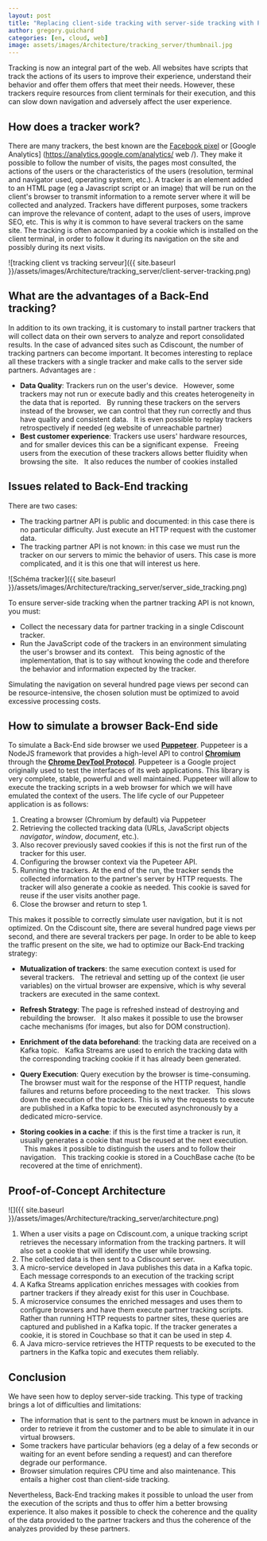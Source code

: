 ```yaml
---
layout: post
title: "Replacing client-side tracking with server-side tracking with Puppeteer"
author: gregory.guichard
categories: [en, cloud, web]
image: assets/images/Architecture/tracking_server/thumbnail.jpg
---
```


Tracking is now an integral part of the web.
All websites have scripts that track the actions of its users to improve their experience, understand their behavior and offer them offers that meet their needs.
However, these trackers require resources from client terminals for their execution, and this can slow down navigation and adversely affect the user experience.

## How does a tracker work?

There are many trackers, the best known are the [Facebook pixel](https://fr-fr.facebook.com/business/) or [Google Analytics] (https://analytics.google.com/analytics/ web /).
They make it possible to follow the number of visits, the pages most consulted, the actions of the users or the characteristics of the users (resolution, terminal and navigator used, operating system, etc.).
A tracker is an element added to an HTML page (eg a Javascript script or an image) that will be run on the client's browser to transmit information to a remote server where it will be collected and analyzed.
Trackers have different purposes, some trackers can improve the relevance of content, adapt to the uses of users, improve SEO, etc. This is why it is common to have several trackers on the same site.
The tracking is often accompanied by a cookie which is installed on the client terminal, in order to follow it during its navigation on the site and possibly during its next visits.

![tracking client vs tracking serveur]({{ site.baseurl }}/assets/images/Architecture/tracking_server/client-server-tracking.png)

## What are the advantages of a Back-End tracking?

In addition to its own tracking, it is customary to install partner trackers that will collect data on their own servers to analyze and report consolidated results.
In the case of advanced sites such as Cdiscount, the number of tracking partners can become important.
It becomes interesting to replace all these trackers with a single tracker and make calls to the server side partners.
Advantages are :

- **Data Quality**: Trackers run on the user's device.
    However, some trackers may not run or execute badly and this creates heterogeneity in the data that is reported.
    By running these trackers on the servers instead of the browser, we can control that they run correctly and thus have quality and consistent data.
    It is even possible to replay trackers retrospectively if needed (eg website of unreachable partner)
- **Best customer experience**: Trackers use users' hardware resources, and for smaller devices this can be a significant expense.
    Freeing users from the execution of these trackers allows better fluidity when browsing the site.
    It also reduces the number of cookies installed

## Issues related to Back-End tracking

There are two cases:

- The tracking partner API is public and documented: in this case there is no particular difficulty. Just execute an HTTP request with the customer data.
- The tracking partner API is not known: in this case we must run the tracker on our servers to mimic the behavior of users. This case is more complicated, and it is this one that will interest us here.

![Schéma tracker]({{ site.baseurl }}/assets/images/Architecture/tracking_server/server_side_tracking.png)

To ensure server-side tracking when the partner tracking API is not known, you must:

- Collect the necessary data for partner tracking in a single Cdiscount tracker.
- Run the JavaScript code of the trackers in an environment simulating the user's browser and its context.
    This being agnostic of the implementation, that is to say without knowing the code and therefore the behavior and information expected by the tracker.

Simulating the navigation on several hundred page views per second can be resource-intensive, the chosen solution must be optimized to avoid excessive processing costs.

## How to simulate a browser Back-End side

To simulate a Back-End side browser we used [**Puppeteer**](https://developers.google.com/web/tools/puppeteer).
Puppeteer is a NodeJS framework that provides a high-level API to control [**Chromium**](https://www.chromium.org/Home) through the [**Chrome DevTool Protocol**](https://chromedevtools.github.io/devtools-protocol/).
Puppeteer is a Google project originally used to test the interfaces of its web applications.
This library is very complete, stable, powerful and well maintained.
Puppeteer will allow to execute the tracking scripts in a web browser for which we will have emulated the context of the users.
The life cycle of our Puppeteer application is as follows:

1. Creating a browser (Chromium by default) via Puppeteer
2. Retrieving the collected tracking data (URLs, JavaScript objects _navigator_, _window_, _document_, etc.).
3. Also recover previously saved cookies if this is not the first run of the tracker for this user.
4. Configuring the browser context via the Pupeteer API.
5. Running the trackers. At the end of the run, the tracker sends the collected information to the partner's server by HTTP requests. The tracker will also generate a cookie as needed. This cookie is saved for reuse if the user visits another page.
6. Close the browser and return to step 1.

This makes it possible to correctly simulate user navigation, but it is not optimized.
On the Cdiscount site, there are several hundred page views per second, and there are several trackers per page.
In order to be able to keep the traffic present on the site, we had to optimize our Back-End tracking strategy:

- **Mutualization of trackers**: the same execution context is used for several trackers.
    The retrieval and setting up of the context (ie user variables) on the virtual browser are expensive, which is why several trackers are executed in the same context.

- **Refresh Strategy**: The page is refreshed instead of destroying and rebuilding the browser.
    It also makes it possible to use the browser cache mechanisms (for images, but also for DOM construction).

- **Enrichment of the data beforehand**: the tracking data are received on a Kafka topic.
    Kafka Streams are used to enrich the tracking data with the corresponding tracking cookie if it has already been generated.

- **Query Execution**: Query execution by the browser is time-consuming. The browser must wait for the response of the HTTP request, handle failures and returns before proceeding to the next tracker.
    This slows down the execution of the trackers. This is why the requests to execute are published in a Kafka topic to be executed asynchronously by a dedicated micro-service.

- **Storing cookies in a cache**: if this is the first time a tracker is run, it usually generates a cookie that must be reused at the next execution.
    This makes it possible to distinguish the users and to follow their navigation.
    This tracking cookie is stored in a CouchBase cache (to be recovered at the time of enrichment).

## Proof-of-Concept Architecture

![]({{ site.baseurl }}/assets/images/Architecture/tracking_server/architecture.png)

1. When a user visits a page on Cdiscount.com, a unique tracking script retrieves the necessary information from the tracking partners.
   It will also set a cookie that will identify the user while browsing.
2. The collected data is then sent to a Cdiscount server.
3. A micro-service developed in Java publishes this data in a Kafka topic.
   Each message corresponds to an execution of the tracking script
4. A Kafka Streams application enriches messages with cookies from partner trackers if they already exist for this user in Couchbase.
5. A microservice consumes the enriched messages and uses them to configure browsers and have them execute partner tracking scripts.
   Rather than running HTTP requests to partner sites, these queries are captured and published in a Kafka topic.
   If the tracker generates a cookie, it is stored in Couchbase so that it can be used in step 4.
6. A Java micro-service retrieves the HTTP requests to be executed to the partners in the Kafka topic and executes them reliably.

## Conclusion

We have seen how to deploy server-side tracking.
This type of tracking brings a lot of difficulties and limitations:

- The information that is sent to the partners must be known in advance in order to retrieve it from the customer and to be able to simulate it in our virtual browsers.
- Some trackers have particular behaviors (eg a delay of a few seconds or waiting for an event before sending a request) and can therefore degrade our performance.
- Browser simulation requires CPU time and also maintenance. This entails a higher cost than client-side tracking.

Nevertheless, Back-End tracking makes it possible to unload the user from the execution of the scripts and thus to offer him a better browsing experience.
It also makes it possible to check the coherence and the quality of the data provided to the partner trackers and thus the coherence of the analyzes provided by these partners.
